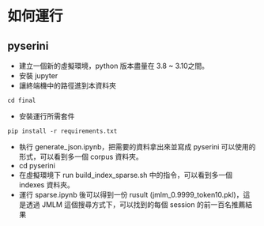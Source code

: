 # 如何運行

## pyserini

* 建立一個新的虛擬環境，python 版本盡量在 3.8 ~ 3.10之間。
* 安裝 jupyter
* 讓終端機中的路徑進到本資料夾
```shell
cd final
```
* 安裝運行所需套件
```shell
pip install -r requirements.txt
```
* 執行 generate_json.ipynb，把需要的資料拿出來並寫成 pyserini 可以使用的形式，可以看到多一個 corpus 資料夾。
* cd pyserini
* 在虛擬環境下 run build_index_sparse.sh 中的指令，可以看到多一個 indexes 資料夾。
* 運行 sparse.ipynb 後可以得到一份 rusult (jmlm_0.9999_token10.pkl)，這是透過 JMLM 這個搜尋方式下，可以找到的每個 session 的前一百名推薦結果

